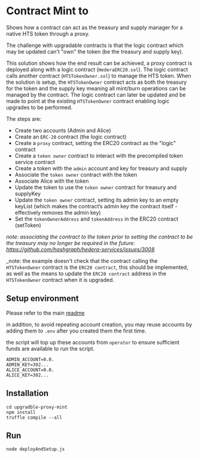 # Contract Mint to

Shows how a contract can act as the treasury and supply manager for a native HTS token through a proxy.

The challenge with upgradable contracts is that the logic contract which may be updated can't "own" the token (be the treasury and supply key).

This solution shows how the end result can be achieved, a proxy contract is deployed along with a logic contract (`HederaERC20.sol`).
The logic contract calls another contract (`HTSTokenOwner.sol`) to manage the HTS token. When the solution is setup, the `HTSTokenOwner` contract acts as both the treasury for the token and the supply key meaning all mint/burn operations can be managed by the contract.
The logic contract can later be updated and be made to point at the existing `HTSTokenOwner` contract enabling logic upgrades to be performed.

The steps are:
- Create two accounts (Admin and Alice)
- Create an `ERC-20` contract (the logic contract)
- Create a `proxy` contract, setting the ERC20 contract as the "logic" contract
- Create a `token owner` contract to interact with the precompiled token service contract
- Create a token with the `admin` account and key for treasury and supply
- Associate the `token owner` contract with the token
- Associate Alice with the token
- Update the token to use the `token owner` contract for treasury and supplyKey
- Update the `token owner` contract, setting its admin key to an empty keyList (which makes the contract’s admin key the contract itself - effectively removes the admin key)
- Set the `tokenOwnerAddress` and `tokenAddress` in the ERC20 contract (setToken)
 
_note: associating the contract to the token prior to setting the contract to be the treasury may no longer be required in the future: https://github.com/hashgraph/hedera-services/issues/3008_

_note: the example doesn't check that the contract calling the `HTSTokenOwner` contract is the `ERC20 contract`, this should be implemented, as well as the means to update the `ERC20 contract` address in the `HTSTokenOwner` contract when it is upgraded.

## Setup environment

Please refer to the main [readme](../README.md)

in addition, to avoid repeating account creation, you may reuse accounts by adding them to `.env` after you created them the first time.

the script will top up these accounts from `operator` to ensure sufficient funds are available to run the script.

```text
ADMIN_ACCOUNT=0.0.
ADMIN_KEY=302...
ALICE_ACCOUNT=0.0.
ALICE_KEY=302...
```

## Installation

```shell
cd upgradble-proxy-mint
npm install
truffle compile --all
```

## Run

```shell
node deployAndSetup.js 
```
